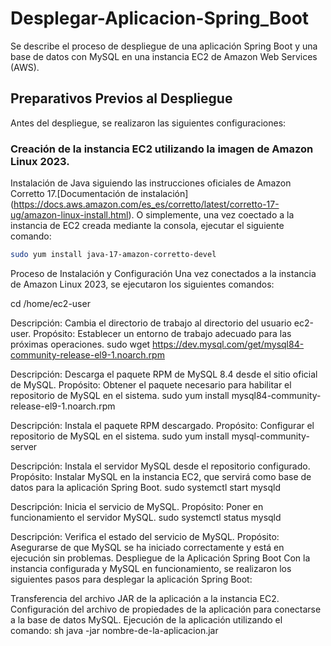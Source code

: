 # Desplegar-Aplicacion-Spring_Boot
Se describe el proceso de despliegue de una aplicación Spring Boot y una base de datos con MySQL en una instancia EC2 de Amazon Web Services (AWS).

## Preparativos Previos al Despliegue
Antes del despliegue, se realizaron las siguientes configuraciones:

### Creación de la instancia EC2 utilizando la imagen de Amazon Linux 2023.
Instalación de Java siguiendo las instrucciones oficiales de Amazon Corretto 17.[Documentación de instalación] (https://docs.aws.amazon.com/es_es/corretto/latest/corretto-17-ug/amazon-linux-install.html).
O simplemente, una vez coectado a la instancia de EC2 creada mediante la consola, ejecutar el siguiente comando:

```bash
sudo yum install java-17-amazon-corretto-devel
```

Proceso de Instalación y Configuración
Una vez conectados a la instancia de Amazon Linux 2023, se ejecutaron los siguientes comandos:

cd /home/ec2-user

Descripción: Cambia el directorio de trabajo al directorio del usuario ec2-user.
Propósito: Establecer un entorno de trabajo adecuado para las próximas operaciones.
sudo wget https://dev.mysql.com/get/mysql84-community-release-el9-1.noarch.rpm

Descripción: Descarga el paquete RPM de MySQL 8.4 desde el sitio oficial de MySQL.
Propósito: Obtener el paquete necesario para habilitar el repositorio de MySQL en el sistema.
sudo yum install mysql84-community-release-el9-1.noarch.rpm

Descripción: Instala el paquete RPM descargado.
Propósito: Configurar el repositorio de MySQL en el sistema.
sudo yum install mysql-community-server

Descripción: Instala el servidor MySQL desde el repositorio configurado.
Propósito: Instalar MySQL en la instancia EC2, que servirá como base de datos para la aplicación Spring Boot.
sudo systemctl start mysqld

Descripción: Inicia el servicio de MySQL.
Propósito: Poner en funcionamiento el servidor MySQL.
sudo systemctl status mysqld

Descripción: Verifica el estado del servicio de MySQL.
Propósito: Asegurarse de que MySQL se ha iniciado correctamente y está en ejecución sin problemas.
Despliegue de la Aplicación Spring Boot
Con la instancia configurada y MySQL en funcionamiento, se realizaron los siguientes pasos para desplegar la aplicación Spring Boot:

Transferencia del archivo JAR de la aplicación a la instancia EC2.
Configuración del archivo de propiedades de la aplicación para conectarse a la base de datos MySQL.
Ejecución de la aplicación utilizando el comando:
sh
java -jar nombre-de-la-aplicacion.jar

